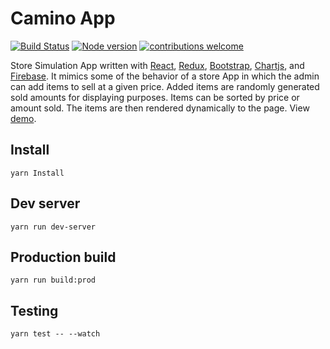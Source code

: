 # Camino App

<div>

[![Build Status](https://travis-ci.org/NFhbar/CaminoApp.png?branch=master)](https://travis-ci.org/NFhbar/CaminoApp)
[![Node version](https://img.shields.io/node/v/[NPM-MODULE-NAME].svg?style=flat)](http://nodejs.org/download/)
[![contributions welcome](https://img.shields.io/badge/contributions-welcome-brightgreen.svg?style=flat)](https://github.com/dwyl/esta/issues)

</div>

Store Simulation App written with [React](https://reactjs.org/),
[Redux](https://redux.js.org/), [Bootstrap](https://getbootstrap.com/),
[Chartjs](http://www.chartjs.org/), and [Firebase](https://firebase.google.com/). It mimics some of the behavior of a store App in which the admin can add items to sell at a given price. Added items are randomly generated sold amounts for displaying purposes. Items can be sorted by price or amount sold. The items are then rendered dynamically to the page. View [demo](https://react-caminoapp.herokuapp.com/).

## Install
```
yarn Install
```
## Dev server
```
yarn run dev-server
```

## Production build
```
yarn run build:prod
```
## Testing
```
yarn test -- --watch
```
